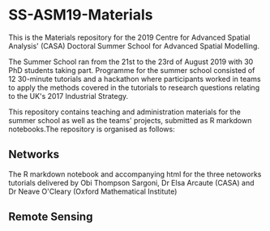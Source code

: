 # SS-ASM19-Materials

This is the Materials repository for the 2019 Centre for Advanced Spatial Analysis' (CASA) Doctoral Summer School for Advanced Spatial Modelling.

The Summer School ran from the 21st to the 23rd of August 2019 with 30 PhD students taking part. Programme for the summer school consisted of 12 30-minute tutorials and a hackathon where participants worked in teams to apply the methods covered in the tutorials to research questions relating to the UK's 2017 Industrial Strategy.

This repository contains teaching and administration materials for the summer school as well as the teams' projects, submitted as R markdown notebooks.The repository is organised as follows:

## Networks
The R markdown notebook and accompanying html for the three netoworks tutorials delivered by Obi Thompson Sargoni, Dr Elsa Arcaute (CASA) and Dr Neave O'Cleary (Oxford Mathematical Institute)

## Remote Sensing


